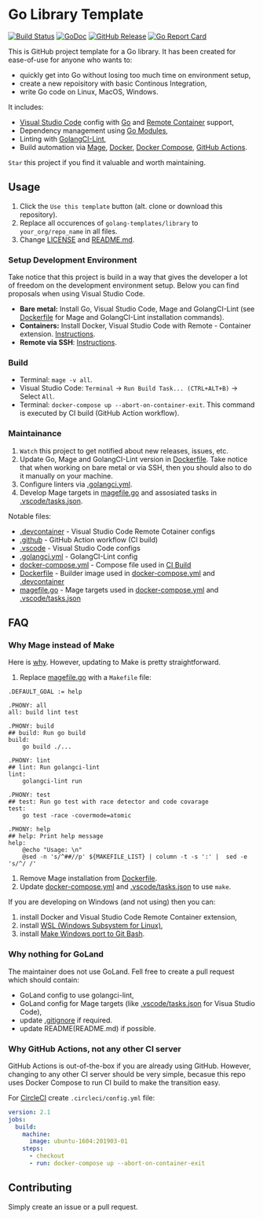 # Go Library Template

[![Build Status](https://github.com/golang-templates/library/workflows/build/badge.svg)](https://github.com/golang-templates/library/actions?query=workflow%3Abuild)
[![GoDoc](https://godoc.org/github.com/golang-templates/library?status.svg)](https://godoc.org/github.com/golang-templates/library)
[![GitHub Release](https://img.shields.io/github/release/golang-templates/library.svg)](https://github.com/golang-templates/library/releases)
[![Go Report Card](https://goreportcard.com/badge/github.com/golang-templates/library)](https://goreportcard.com/report/github.com/golang-templates/library)

This is GitHub project template for a Go library. It has been created for ease-of-use for anyone who wants to:

- quickly get into Go without losing too much time on environment setup,
- create a new repoisitory with basic Continous Integration,
- write Go code on Linux, MacOS, Windows.

It includes:

- [Visual Studio Code](https://code.visualstudio.com) config with [Go](https://code.visualstudio.com/docs/languages/go) and [Remote Container](https://code.visualstudio.com/docs/remote/containers) support,
- Dependency management using [Go Modules](https://github.com/golang/go/wiki/Modules),
- Linting with [GolangCI-Lint](https://github.com/golangci/golangci-lint),
- Build automation via [Mage](https://magefile.org), [Docker](https://docs.docker.com/engine), [Docker Compose](https://docs.docker.com/compose), [GitHub Actions](https://github.com/features/actions).

`Star` this project if you find it valuable and worth maintaining.

## Usage

1. Click the `Use this template` button (alt. clone or download this repository).
1. Replace all occurences of `golang-templates/library` to `your_org/repo_name` in all files.
1. Change [LICENSE](LICENSE) and [README.md](README.md).

### Setup Development Environment

Take notice that this project is build in a way that gives the developer a lot of freedom on the development environment setup. Below you can find proposals when using Visual Studio Code.

- **Bare metal:** Install Go, Visual Studio Code, Mage and GolangCI-Lint (see [Dockerfile](Dockerfile) for Mage and GolangCI-Lint installation commands).
- **Containers:** Install Docker, Visual Studio Code with Remote - Container extension. [Instructions](https://code.visualstudio.com/docs/remote/containers).
- **Remote via SSH**: [Instructions](https://code.visualstudio.com/docs/remote/ssh).

### Build

- Terminal: `mage -v all`.
- Visual Studio Code: `Terminal` → `Run Build Task... (CTRL+ALT+B)` → Select `All`.
- Terminal: `docker-compose up --abort-on-container-exit`. This command is executed by CI build (GitHub Action workflow).

### Maintainance

1. `Watch` this project to get notified about new releases, issues, etc.
1. Update Go, Mage and GolangCI-Lint version in [Dockerfile](Dockerfile). Take notice that when working on bare metal or via SSH, then you should also to do it manually on your machine.
1. Configure linters via [.golangci.yml](.golangci.yml).
1. Develop Mage targets in [magefile.go](magefile.go) and assosiated tasks in [.vscode/tasks.json](.vscode/tasks.json).

Notable files:

- [.devcontainer](.devcontainer/devcontainer.json) - Visual Studio Code Remote Cotainer configs
- [.github](.github/workflows/build.yml) - GitHub Action workflow (CI build)
- [.vscode](.vscode) - Visual Studio Code configs
- [.golangci.yml](.golangci.yml) - GolangCI-Lint config
- [docker-compose.yml](docker-compose.yml) - Compose file used in [CI Build](.github/workflows/build.yml)
- [Dockerfile](Dockerfile) - Builder image used in [docker-compose.yml](docker-compose.yml) and [.devcontainer](.devcontainer/devcontainer.json)
- [magefile.go](magefile.go) - Mage targets used in [docker-compose.yml](docker-compose.yml) and [.vscode/tasks.json](.vscode/tasks.json)

## FAQ

### Why Mage instead of Make

Here is [why](https://github.com/magefile/mage#why).
However, updating to Make is pretty straightforward.

1. Replace [magefile.go](magefile.go) with a `Makefile` file:

```make
.DEFAULT_GOAL := help

.PHONY: all
all: build lint test

.PHONY: build
## build: Run go build
build:
	go build ./...

.PHONY: lint
## lint: Run golangci-lint
lint:
	golangci-lint run

.PHONY: test
## test: Run go test with race detector and code covarage
test:
	go test -race -covermode=atomic

.PHONY: help
## help: Print help message
help:
	@echo "Usage: \n"
	@sed -n 's/^##//p' ${MAKEFILE_LIST} | column -t -s ':' |  sed -e 's/^/ /'
```

1. Remove Mage installation from [Dockerfile](Dockerfile).
1. Update [docker-compose.yml](docker-compose.yml) and [.vscode/tasks.json](.vscode/tasks.json) to use `make`.

If you are developing on Windows (and not using) then you can:

1. install Docker and Visual Studio Code Remote Container extension,
1. install [WSL (Windows Subsystem for Linux)](https://docs.microsoft.com/en-us/windows/wsl/install-win10),
1. install [Make Windows port to Git Bash](https://gist.github.com/evanwill/0207876c3243bbb6863e65ec5dc3f058).

### Why nothing for GoLand

The maintainer does not use GoLand. Fell free to create a pull request which should contain:

- GoLand config to use golangci-lint,
- GoLand config for Mage targets (like [.vscode/tasks.json](.vscode/tasks.json) for Visua Studio Code),
- update [.gitignore](.gitignore) if required.
- update README(README.md) if possible.

### Why GitHub Actions, not any other CI server

GitHub Actions is out-of-the-box if you are already using GitHub.
However, changing to any other CI server should be very simple, becasue this repo uses Docker Compose to run CI build to make the transition easy.

For [CircleCI](https://circleci.com/docs/2.0/executor-types/#using-machine) create `.circleci/config.yml` file:

```yml
version: 2.1
jobs:
  build:
    machine:
      image: ubuntu-1604:201903-01
    steps:
      - checkout
      - run: docker-compose up --abort-on-container-exit
```

## Contributing

Simply create an issue or a pull request.
